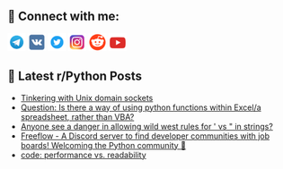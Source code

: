 ## 🔎 Connect with me:
[<img src="https://github.com/bullbesh/bullbesh/blob/main/images/Telegram.png" width="32" height="32" />](https://t.me/bullbesh)
[<img src="https://github.com/bullbesh/bullbesh/blob/main/images/VK.png" width="32" height="32" />](https://vk.com/bullbesh)
[<img src="https://github.com/bullbesh/bullbesh/blob/main/images/Twitter.png" width="32" height="32" />](https://twitter.com/bullbesh1)
[<img src="https://github.com/bullbesh/bullbesh/blob/main/images/Instagram.png" width="32" height="32" />](https://www.instagram.com/bullbesh)
[<img src="https://github.com/bullbesh/bullbesh/blob/main/images/Reddit.png" width="32" height="32" />](https://www.reddit.com/user/bullbesh)
[<img src="https://github.com/bullbesh/bullbesh/blob/main/images/YouTube.png" width="32" height="32" />](https://www.youtube.com/channel/UCtfjRs6uzgq5mfm8S06WTcg)

## 📕 Latest r/Python Posts
<!-- BLOG-POST-LIST:START -->
- [Tinkering with Unix domain sockets](https://www.reddit.com/r/Python/comments/11qluiv/tinkering_with_unix_domain_sockets/)
- [Question: Is there a way of using python functions within Excel/a spreadsheet, rather than VBA?](https://www.reddit.com/r/Python/comments/11qjojt/question_is_there_a_way_of_using_python_functions/)
- [Anyone see a danger in allowing wild west rules for &#39; vs &quot; in strings?](https://www.reddit.com/r/Python/comments/11qjml6/anyone_see_a_danger_in_allowing_wild_west_rules/)
- [Freeflow - A Discord server to find developer communities with job boards! Welcoming the Python community 🚀](https://www.reddit.com/r/Python/comments/11qj8mr/freeflow_a_discord_server_to_find_developer/)
- [code: performance vs. readability](https://www.reddit.com/r/Python/comments/11qim3q/code_performance_vs_readability/)
<!-- BLOG-POST-LIST:END -->
